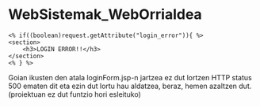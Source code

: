 # WebSistemak_WebOrrialdea

	<% if((boolean)request.getAttribute("login_error")){ %>
	<section>
		<h3>LOGIN ERROR!!</h3>
	</section>
	<% } %>
	
Goian ikusten den atala loginForm.jsp-n jartzea ez dut lortzen HTTP status 500 ematen dit eta ezin dut lortu hau aldatzea, beraz, hemen azaltzen dut. (proiektuan ez dut funtzio hori esleituko)
